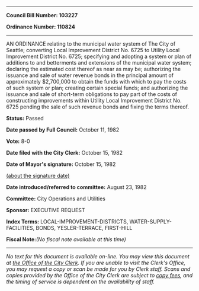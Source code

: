 

********

**Council Bill Number: 103227**
   
**Ordinance Number: 110824**
********

 AN ORDINANCE relating to the municipal water system of The City of Seattle; converting Local Improvement District No. 6725 to Utility Local Improvement District No. 6725; specifying and adopting a system or plan of additions to and betterments and extensions of the municipal water system; declaring the estimated cost thereof as near as may be; authorizing the issuance and sale of water revenue bonds in the principal amount of approximately $2,700,000 to obtain the funds with which to pay the costs of such system or plan; creating certain special funds; and authorizing the issuance and sale of short-term obligations to pay part of the costs of constructing improvements within Utility Local Improvement District No. 6725 pending the sale of such revenue bonds and fixing the terms thereof.

**Status:** Passed
   
**Date passed by Full Council:** October 11, 1982
   
**Vote:** 8-0
   
**Date filed with the City Clerk:** October 15, 1982
   
**Date of Mayor's signature:** October 15, 1982
   
[(about the signature date)](/~public/approvaldate.htm)
   
   
   
**Date introduced/referred to committee:** August 23, 1982
   
**Committee:** City Operations and Utilities
   
**Sponsor:** EXECUTIVE REQUEST
   
   
**Index Terms:** LOCAL-IMPROVEMENT-DISTRICTS, WATER-SUPPLY-FACILITIES, BONDS, YESLER-TERRACE, FIRST-HILL

**Fiscal Note:**_(No fiscal note available at this time)_
********

_No text for this document is available on-line. You may view this document at [the Office of the City Clerk](http://www.seattle.gov/leg/clerk/contactUs.htm). If you are unable to visit the Clerk's Office, you may request a copy or scan be made for you by Clerk staff. Scans and copies provided by the Office of the City Clerk are subject to [copy fees](http://clerk.seattle.gov/~public/clerkfees.htm), and the timing of service is dependent on the availability of staff._

